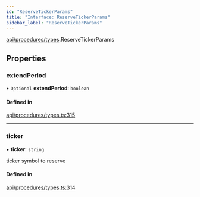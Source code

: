 ```yaml
---
id: "ReserveTickerParams"
title: "Interface: ReserveTickerParams"
sidebar_label: "ReserveTickerParams"
---
```


[api/procedures/types](../../../../../modules/API/Procedures/Types/Types.md).ReserveTickerParams

## Properties

### extendPeriod

• `Optional` **extendPeriod**: `boolean`

#### Defined in

[api/procedures/types.ts:315](https://github.com/PolymeshAssociation/polymesh-sdk/blob/07a4c5b0/src/api/procedures/types.ts#L315)

___

### ticker

• **ticker**: `string`

ticker symbol to reserve

#### Defined in

[api/procedures/types.ts:314](https://github.com/PolymeshAssociation/polymesh-sdk/blob/07a4c5b0/src/api/procedures/types.ts#L314)
